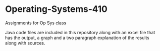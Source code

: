 Operating-Systems-410
=====================

Assignments for Op Sys class

Java code files are included in this repository along with an excel file that has the output, a graph and a two paragraph explanation of
the results along with sources.
